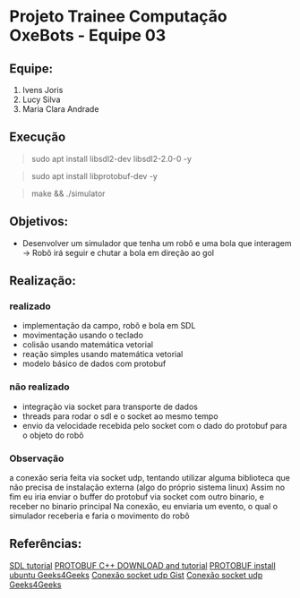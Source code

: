 # Projeto Trainee Computação OxeBots - Equipe 03

## Equipe:

1. Ivens Joris
2. Lucy Silva
3. Maria Clara Andrade

## Execução

> sudo apt install libsdl2-dev libsdl2-2.0-0 -y

> sudo apt install libprotobuf-dev -y

> make && ./simulator  

## Objetivos:

- Desenvolver um simulador que tenha um robô e uma bola que interagem -> Robô irá seguir e chutar a bola em direção ao gol

## Realização:

### realizado

- implementação da campo, robô e bola em SDL
- movimentação usando o teclado
- colisão usando matemática vetorial
- reação simples usando matemática vetorial
- modelo básico de dados com protobuf

### não realizado

- integração via socket para transporte de dados
- threads para rodar o sdl e o socket ao mesmo tempo
- envio da velocidade recebida pelo socket com o dado do protobuf para o objeto do robô

### Observação

a conexão seria feita via socket udp, tentando utilizar alguma biblioteca que não precisa de instalação externa (algo do próprio sistema linux)
Assim no fim eu iria enviar o buffer do protobuf via socket com outro binario, e receber no binario principal
Na conexão, eu enviaria um evento, o qual o simulador receberia e faria o movimento do robô

## Referências:

[SDL tutorial](https://lazyfoo.net/tutorials/SDL/index.php)
[PROTOBUF C++ DOWNLOAD and tutorial](https://protobuf.dev/reference/cpp/cpp-generated/)
[PROTOBUF install ubuntu Geeks4Geeks](https://www.geeksforgeeks.org/how-to-install-protobuf-on-ubuntu/)
[Conexão socket udp Gist](https://gist.github.com/sunmeat/02b60c8a3eaef3b8a0fb3c249d8686fd)
[Conexão socket udp Geeks4Geeks](https://www.geeksforgeeks.org/udp-server-client-implementation-c/)
